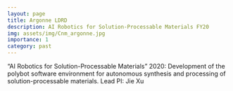 ```yaml
---
layout: page
title: Argonne LDRD
description: AI Robotics for Solution-Processable Materials FY20
img: assets/img/Cnm_argonne.jpg
importance: 1
category: past
---
```


“AI Robotics for Solution-Processable Materials” 2020: Development of the polybot software environment for autonomous synthesis and processing of solution-processable materials. 
Lead PI: Jie Xu
